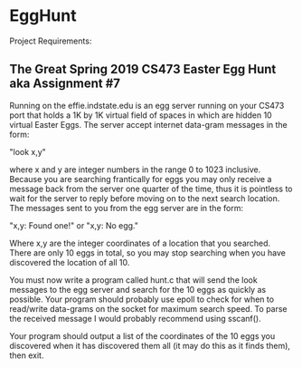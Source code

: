 # EggHunt

Project Requirements:

The Great Spring 2019 CS473 Easter Egg Hunt aka Assignment #7
-------------------------------------------------------------
Running on the effie.indstate.edu is an egg server running on your CS473 port
that holds a 1K by 1K virtual field of spaces in which are hidden 10 virtual
Easter Eggs.  The server accept internet data-gram messages in the form:

  "look x,y"

where x and y are integer numbers in the range 0 to 1023 inclusive.  Because
you are searching frantically for eggs you may only receive a message back
from the server one quarter of the time, thus it is pointless to wait for the
server to reply before moving on to the next search location.  The messages
sent to you from the egg server are in the form:

  "x,y: Found one!"
or
  "x,y: No egg."

Where x,y are the integer coordinates of a location that you searched.  There
are only 10 eggs in total, so you may stop searching when you have discovered
the location of all 10.

You must now write a program called hunt.c that will send the look messages to
the egg server and search for the 10 eggs as quickly as possible.  Your
program should probably use epoll to check for when to read/write data-grams on
the socket for maximum search speed.  To parse the received message I would
probably recommend using sscanf().

Your program should output a list of the coordinates of the 10 eggs you
discovered when it has discovered them all (it may do this as it finds them),
then exit.
